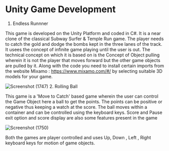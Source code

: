 # Unity Game Development

1. Endless Runnner

This game is developed on the Unity Platform and coded in C#. It is a near clone of the classical Subway Surfer & Temple Run game. The player needs to catch the gold and dodge the bombs kept in the three lanes of the track. It usees the concept of infinite game playing until the user is out. The technical concept on which it is based on is the Concept of Object pulling wherein it is not the player that moves forward but the other game objects are pulled by it. Along with the code you need to install certain imports from the website Mixamo : https://www.mixamo.com/#/ by selecting suitable 3D models for your game.

![Screenshot (1747)](https://user-images.githubusercontent.com/86222578/221397384-87be5f31-0b2b-421e-bd43-ef67f416f8e6.png)
2. Rolling Ball

This game is a 'Move to Catch' based game wherein the user can control the Game Object here a ball to get the points. The points can be positive or negative thus keeping a watch at the score. The ball moves within a container and can be controlled using the keyboard keys. Score and Pause exit option and score display are also some features present in the game

![Screenshot (1750)](https://user-images.githubusercontent.com/86222578/221397627-e7da3630-809a-4713-81bf-3801f3e26d87.png)

Both the games are player controlled and uses Up, Down , Left , Right keyboard keys for motion of game objects.


